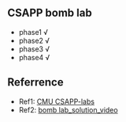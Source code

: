 ## CSAPP bomb lab 
* phase1  √
* phase2  √
* phase3  √
* phase4  √


## Referrence
* Ref1: [CMU CSAPP-labs](http://csapp.cs.cmu.edu/3e/labs.html)
* Ref2: [bomb lab_solution_video](https://www.bilibili.com/video/BV1vu411o7QP/)


